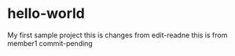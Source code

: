 # hello-world
My first sample project
this is changes from edit-readne
this is from member1 commit-pending 
